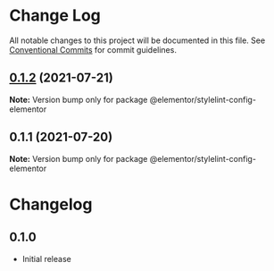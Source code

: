 # Change Log

All notable changes to this project will be documented in this file.
See [Conventional Commits](https://conventionalcommits.org) for commit guidelines.

## [0.1.2](https://github.com/elementor/elementor-editor-packages/compare/@elementor/stylelint-config-elementor@0.1.1...@elementor/stylelint-config-elementor@0.1.2) (2021-07-21)

**Note:** Version bump only for package @elementor/stylelint-config-elementor





## 0.1.1 (2021-07-20)

**Note:** Version bump only for package @elementor/stylelint-config-elementor





# Changelog

## 0.1.0

- Initial release
